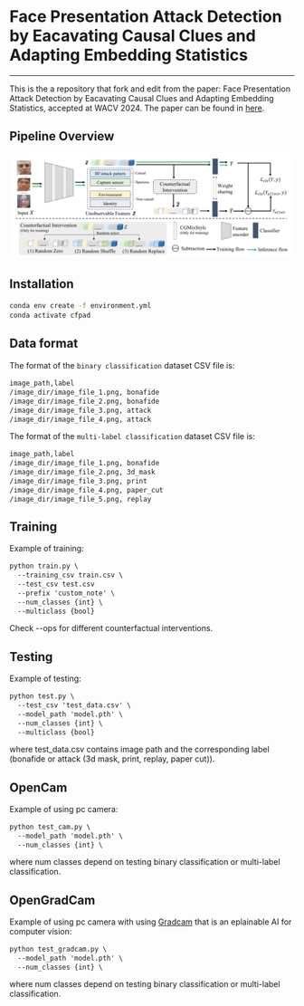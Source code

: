 # Face Presentation Attack Detection by Eacavating Causal Clues and Adapting Embedding Statistics


---
This is the a repository that fork and edit from the paper: Face Presentation Attack Detection by Eacavating Causal Clues and Adapting Embedding Statistics, accepted at WACV 2024. The paper can be found in [here](https://arxiv.org/abs/2308.14551).

## Pipeline Overview
![overview](images/workflow.png)

## Installation
```bash
conda env create -f environment.yml
conda activate cfpad
```

## Data format
The format of the `binary classification` dataset CSV file is:
```
image_path,label
/image_dir/image_file_1.png, bonafide
/image_dir/image_file_2.png, bonafide
/image_dir/image_file_3.png, attack
/image_dir/image_file_4.png, attack
```
The format of the `multi-label classification` dataset CSV file is:
```
image_path,label
/image_dir/image_file_1.png, bonafide
/image_dir/image_file_2.png, 3d_mask
/image_dir/image_file_3.png, print
/image_dir/image_file_4.png, paper_cut
/image_dir/image_file_5.png, replay
```


## Training
Example of training:
```
python train.py \
  --training_csv train.csv \
  --test_csv test.csv
  --prefix 'custom_note' \
  --num_classes {int} \
  --multiclass {bool}
```
Check --ops for different counterfactual interventions.

## Testing
Example of testing:
```
python test.py \
  --test_csv 'test_data.csv' \
  --model_path 'model.pth' \
  --num_classes {int} \
  --multiclass {bool}
```
where test_data.csv contains image path and the corresponding label (bonafide or attack (3d mask, print, replay, paper cut)).

## OpenCam
Example of using pc camera:
```
python test_cam.py \
  --model_path 'model.pth' \
  --num_classes {int} \
```
where num classes depend on testing binary classification or multi-label classification.

## OpenGradCam
Example of using pc camera with using [Gradcam](https://github.com/jacobgil/pytorch-grad-cam) that is an eplainable AI for computer vision:
```
python test_gradcam.py \
  --model_path 'model.pth' \
  --num_classes {int} \
```
where num classes depend on testing binary classification or multi-label classification.